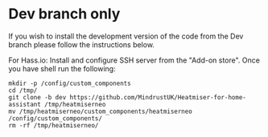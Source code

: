 # Dev branch only

If you wish to install the development version of the code from the Dev branch please follow the instructions below.

For Hass.io:
Install and configure SSH server from the "Add-on store". Once you have shell run the following:

```
mkdir -p /config/custom_components
cd /tmp/
git clone -b dev https://github.com/MindrustUK/Heatmiser-for-home-assistant /tmp/heatmiserneo
mv /tmp/heatmiserneo/custom_components/heatmiserneo /config/custom_components/
rm -rf /tmp/heatmiserneo/
```
